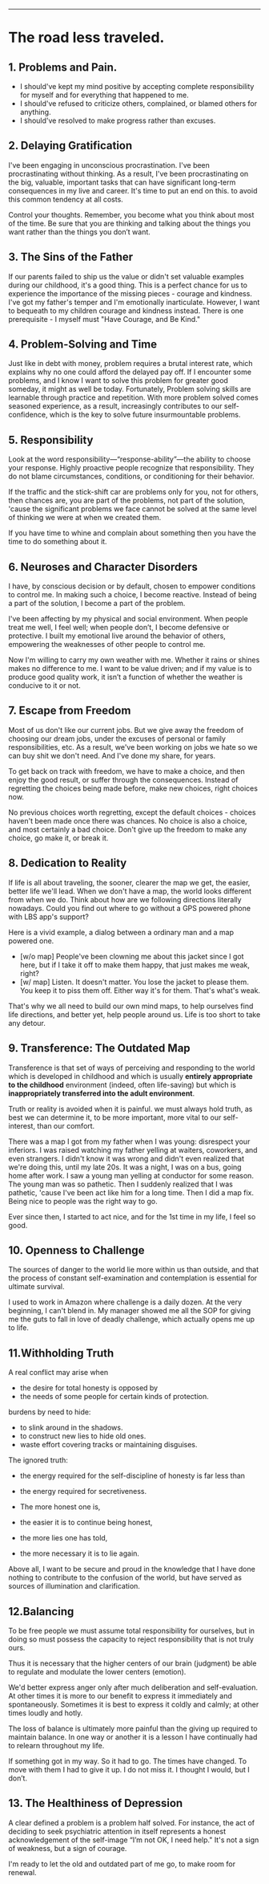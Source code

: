 ***
# The road less traveled.

## 1. Problems and Pain.

- I should've kept my mind positive by accepting complete responsibility for myself and for everything that happened to me.
- I should've refused to criticize others, complained, or blamed others for anything.
- I should've resolved to make progress rather than excuses.


## 2. Delaying Gratification

I've been engaging in unconscious procrastination. I've been procrastinating without thinking. As a result, I've been procrastinating on the big, valuable, important tasks that can have significant long-term consequences in my live and career. It's time to put an end on this. to avoid this common tendency at all costs.

Control your thoughts. Remember, you become what you think about most of the time. Be sure that you are thinking and talking about the things you want rather than the things you don’t want.


## 3. The Sins of the Father

If our parents failed to ship us the value or didn't set valuable examples during our childhood, it's a good thing. This is a perfect chance for us to experience the importance of the missing pieces - courage and kindness. I've got my father's temper and I'm emotionally inarticulate. However, I want to bequeath to my children courage and kindness instead. There is one prerequisite - I myself must "Have Courage, and Be Kind."


## 4. Problem-Solving and Time

Just like in debt with money, problem requires a brutal interest rate, which explains why no one could afford the delayed pay off. If I encounter some problems, and I know I want to solve this problem for greater good someday, it might as well be today. Fortunately, Problem solving skills are learnable through practice and repetition. With more problem solved comes seasoned experience, as a result, increasingly contributes to our self-confidence, which is the key to solve future insurmountable problems.


## 5. Responsibility
Look at the word responsibility—“response-ability”—the ability to choose your response. Highly proactive people recognize that responsibility. They do not blame circumstances, conditions, or conditioning for their behavior.

If the traffic and the stick-shift car are problems only for you, not for others, then chances are, you are part of the problems, not part of the solution, 'cause the significant problems we face cannot be solved at the same level of thinking we were at when we created them.

If you have time to whine and complain about something then you have the time to do something about it.


## 6. Neuroses and Character Disorders

I have, by conscious decision or by default, chosen to empower conditions to control me.
In making such a choice, I become reactive. Instead of being a part of the solution, I become a part of the problem.

I've been affecting by my physical and social environment. When people treat me well, I feel well; when people don’t, I become defensive or protective. I built my emotional live around the behavior of others, empowering the weaknesses of other people to control me.

Now I'm willing to carry my own weather with me. Whether it rains or shines makes no difference to me. I want to be value driven; and if my value is to produce good quality work, it isn’t a function of whether the weather is conducive to it or not.

## 7. Escape from Freedom

Most of us don't like our current jobs. But we give away the freedom of choosing our dream jobs, under the excuses of personal or family responsibilities, etc. As a result, we've been working on jobs we hate so we can buy shit we don't need. And I've done my share, for years.

To get back on track with freedom, we have to make a choice, and then enjoy the good result, or suffer through the consequences. Instead of regretting the choices being made before, make new choices, right choices now.

No previous choices worth regretting, except the default choices - choices haven't been made once there was chances. No choice is also a choice, and most certainly a bad choice. Don't give up the freedom to make any choice, go make it, or break it.


## 8. Dedication to Reality

If life is all about traveling, the sooner, clearer the map we get, the easier, better life we'll lead.
When we don't have a map, the world looks different from when we do. Think about how are we following directions literally nowadays. Could you find out where to go without a GPS powered phone with LBS app's support?

Here is a vivid example, a dialog between a ordinary man and a map powered one.

- [w/o map] People've been clowning me about this jacket since I got here, but
if I take it off to make them happy, that just makes me weak, right?
- [w/ map] Listen. It doesn't matter. You lose the jacket to please them.
You keep it to piss them off. Either way it's for them. That's what's weak.

That's why we all need to build our own mind maps, to help ourselves find life directions, and better yet, help people around us. Life is too short to take any detour.


## 9. Transference: The Outdated Map

Transference is that set of ways of perceiving and responding to the world which is developed in childhood and which is usually **entirely appropriate to the childhood** environment (indeed, often life-saving) but which is **inappropriately transferred into the adult environment**.

Truth or reality is avoided when it is painful.
we must always hold truth, as best we can determine it, to be more important, more vital to our self-interest, than our comfort.

There was a map I got from my father when I was young: disrespect your inferiors. I was raised watching my father yelling at waiters, coworkers, and even strangers. I didn't know it was wrong and didn't even realized that we're doing this, until my late 20s. It was a night, I was on a bus, going home after work. I saw a young man yelling at conductor for some reason. The young man was so pathetic. Then I suddenly realized that I was pathetic, 'cause I've been act like him for a long time. Then I did a map fix. Being nice to people was the right way to go.

Ever since then, I started to act nice, and for the 1st time in my life, I feel so good.

## 10. Openness to Challenge

The sources of danger to the world lie more within us than outside, and that the process of constant self-examination and contemplation is essential for ultimate survival.

I used to work in Amazon where challenge is a daily dozen. At the very beginning, I can't blend in. My manager showed me all the SOP for giving me the guts to fall in love of deadly challenge, which actually opens me up to life.


## 11.Withholding Truth

A real conflict may arise when
- the desire for total honesty is opposed by
- the needs of some people for certain kinds of protection.

burdens by need to hide:
- to slink around in the shadows.
- to construct new lies to hide old ones.
- waste effort covering tracks or maintaining disguises.

The ignored truth:

- the energy required for the self-discipline of honesty is far less than
- the energy required for secretiveness.

- The more honest one is,
- the easier it is to continue being honest,

- the more lies one has told,
- the more necessary it is to lie again.


Above all, I want to be secure and proud in the knowledge that I have done nothing to contribute to the confusion of the world, but have served as sources of illumination and clarification.



## 12.Balancing

To be free people we must assume total responsibility for ourselves, but in doing so must possess the capacity to reject responsibility that is not truly ours.

Thus it is necessary that the higher centers of our brain (judgment) be able to regulate and modulate the lower centers (emotion).

We'd better express anger only after much deliberation and self-evaluation. At other times it is more to our benefit to express it immediately and spontaneously. Sometimes it is best to express it coldly and calmly; at other times loudly and hotly.

The loss of balance is ultimately more painful than the giving up required to maintain balance. In one way or another it is a lesson I have continually had to relearn throughout my life.

If something got in my way. So it had to go. The times have changed. To move with them I had to give it up. I do not miss it. I thought I would, but I don’t.

## 13. The Healthiness of Depression

A clear defined a problem is a problem half solved. For instance, the act of deciding to seek psychiatric attention in itself represents a honest acknowledgement of the self-image “I’m not OK, I need help." It's not a sign of weakness, but a sign of courage.

I'm ready to let the old and outdated part of me go, to make room for renewal.
